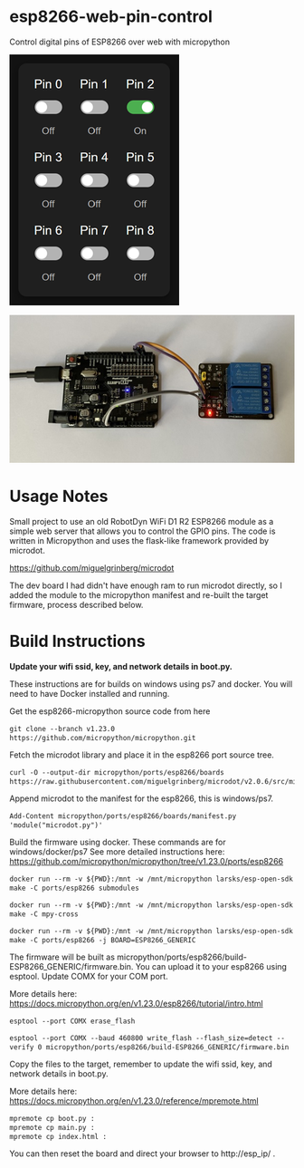 # esp8266-web-pin-control
Control digital pins of ESP8266 over web with micropython

![ESP8266 Web Pin Control](pin_control.png)

![Appication RobotDyn WiFi D1 R2 ESP8266 module ](application.jpg)

# Usage Notes
Small project to use an old RobotDyn WiFi D1 R2 ESP8266 module as a simple web server that allows you to control the GPIO pins. The code is written in Micropython and uses the flask-like framework provided by microdot.

https://github.com/miguelgrinberg/microdot

The dev board I had didn't have enough ram to run microdot directly, so I added the module to the micropython manifest and re-built the target firmware, process described below.

# Build Instructions

**Update your wifi ssid, key, and network details in boot.py.**

These instructions are for builds on windows using ps7 and docker. You will need to have Docker installed and running.

Get the esp8266-micropython source code from here

```
git clone --branch v1.23.0 https://github.com/micropython/micropython.git
```

Fetch the microdot library and place it in the esp8266 port source tree.

```
curl -O --output-dir micropython/ports/esp8266/boards https://raw.githubusercontent.com/miguelgrinberg/microdot/v2.0.6/src/microdot/microdot.py
```

Append microdot to the manifest for the esp8266, this is windows/ps7.

```
Add-Content micropython/ports/esp8266/boards/manifest.py 'module("microdot.py")'
```

Build the firmware using docker.  These commands are for windows/docker/ps7  See more detailed instructions here:
https://github.com/micropython/micropython/tree/v1.23.0/ports/esp8266

```
docker run --rm -v ${PWD}:/mnt -w /mnt/micropython larsks/esp-open-sdk make -C ports/esp8266 submodules
```
```
docker run --rm -v ${PWD}:/mnt -w /mnt/micropython larsks/esp-open-sdk make -C mpy-cross
```
```
docker run --rm -v ${PWD}:/mnt -w /mnt/micropython larsks/esp-open-sdk make -C ports/esp8266 -j BOARD=ESP8266_GENERIC
```

The firmware will be built as micropython/ports/esp8266/build-ESP8266_GENERIC/firmware.bin.  You can upload it to your esp8266 using esptool.  Update COMX for your COM port.

More details here: https://docs.micropython.org/en/v1.23.0/esp8266/tutorial/intro.html

```
esptool --port COMX erase_flash
```

```
esptool --port COMX --baud 460800 write_flash --flash_size=detect --verify 0 micropython/ports/esp8266/build-ESP8266_GENERIC/firmware.bin
```

Copy the files to the target, remember to update the wifi ssid, key, and network details in boot.py.

More details here: https://docs.micropython.org/en/v1.23.0/reference/mpremote.html

```
mpremote cp boot.py :
mpremote cp main.py :
mpremote cp index.html :
```

You can then reset the board and direct your browser to http://esp_ip/ .